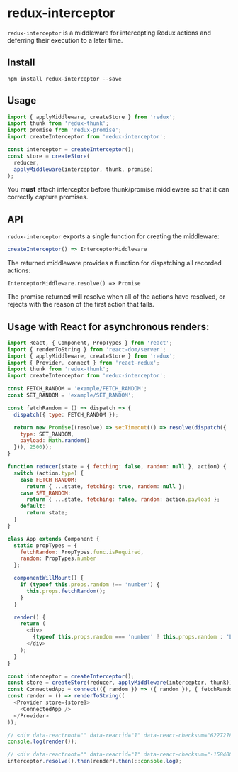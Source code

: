 # redux-interceptor

`redux-interceptor` is a middleware for intercepting Redux actions and deferring their execution to a later time.

## Install
`npm install redux-interceptor --save`

## Usage
```js
import { applyMiddleware, createStore } from 'redux';
import thunk from 'redux-thunk';
import promise from 'redux-promise';
import createInterceptor from 'redux-interceptor';

const interceptor = createInterceptor();
const store = createStore(
  reducer,
  applyMiddleware(interceptor, thunk, promise)
);
```

You **must** attach interceptor before thunk/promise middleware so that it can correctly capture promises.

## API

`redux-interceptor` exports a single function for creating the middleware:

```js
createInterceptor() => InterceptorMiddleware
```

The returned middleware provides a function for dispatching all recorded actions:

`InterceptorMiddleware.resolve() => Promise`

The promise returned will resolve when all of the actions have resolved, or rejects with the reason of the first action that fails.

## Usage with React for asynchronous renders:

```js
import React, { Component, PropTypes } from 'react';
import { renderToString } from 'react-dom/server';
import { applyMiddleware, createStore } from 'redux';
import { Provider, connect } from 'react-redux';
import thunk from 'redux-thunk';
import createInterceptor from 'redux-interceptor';

const FETCH_RANDOM = 'example/FETCH_RANDOM';
const SET_RANDOM = 'example/SET_RANDOM';

const fetchRandom = () => dispatch => {
  dispatch({ type: FETCH_RANDOM });

  return new Promise((resolve) => setTimeout(() => resolve(dispatch({
    type: SET_RANDOM,
    payload: Math.random()
  })), 2500));
}

function reducer(state = { fetching: false, random: null }, action) {
  switch (action.type) {
    case FETCH_RANDOM:
      return { ...state, fetching: true, random: null };
    case SET_RANDOM:
      return { ...state, fetching: false, random: action.payload };
    default:
      return state;
  }
}

class App extends Component {
  static propTypes = {
    fetchRandom: PropTypes.func.isRequired,
    random: PropTypes.number
  };

  componentWillMount() {
    if (typeof this.props.random !== 'number') {
      this.props.fetchRandom();
    }
  }

  render() {
    return (
      <div>
        {typeof this.props.random === 'number' ? this.props.random : 'Loading...'}
      </div>
    );
  }
}

const interceptor = createInterceptor();
const store = createStore(reducer, applyMiddleware(interceptor, thunk));
const ConnectedApp = connect(({ random }) => ({ random }), { fetchRandom })(App);
const render = () => renderToString((
  <Provider store={store}>
    <ConnectedApp />
  </Provider>
));

// <div data-reactroot="" data-reactid="1" data-react-checksum="622727842">Loading...</div>
console.log(render());

// <div data-reactroot="" data-reactid="1" data-react-checksum="-1584000246">0.9193182914256697</div>
interceptor.resolve().then(render).then(::console.log);
```
